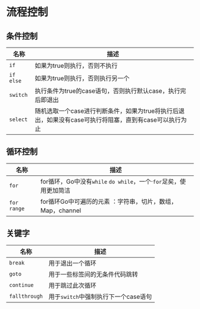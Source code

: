 # 流程控制



## 条件控制

| 名称      | 描述                                                         |
| --------- | ------------------------------------------------------------ |
| `if`      | 如果为true则执行，否则不执行                                 |
| `if else` | 如果为true则执行，否则执行另一个                             |
| `switch`  | 执行条件为true的case语句，否则执行默认case，执行完后即退出   |
| `select`  | 随机选取一个case进行判断条件，如果为true将执行后退出，如果没有case可执行将阻塞，直到有case可以执行为止 |



## 循环控制

| 名称        | 描述                                                         |
| ----------- | ------------------------------------------------------------ |
| `for`       | for循环，Go中没有`while` `do while`，一个·`for`足矣，使用更加简洁 |
| `for range` | for循环Go中可遍历的元素 ：字符串，切片，数组，Map，channel   |



## 关键字

| 名称          | 描述                                 |
| ------------- | ------------------------------------ |
| `break`       | 用于退出一个循环                     |
| `goto`        | 用于一些标签间的无条件代码跳转       |
| `continue`    | 用于跳过此次循环                     |
| `fallthrough` | 用于`switch`中强制执行下一个case语句 |

